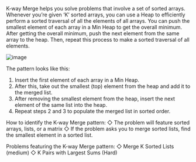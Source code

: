 K-way Merge helps you solve problems that involve a set of sorted arrays.
Whenever you’re given ‘K’ sorted arrays, you can use a Heap to efficiently perform a sorted traversal of all the elements of all arrays. You can push the smallest element of each array in a Min Heap to get the overall minimum. After getting the overall minimum, push the next element from the same array to the heap. Then, repeat this process to make a sorted traversal of all elements.

![image](https://user-images.githubusercontent.com/69539559/227813850-5dfecae7-095d-40f9-8c57-4a4eaf44ef58.png)  

The pattern looks like this:
1. Insert the first element of each array in a Min Heap.
2. After this, take out the smallest (top) element from the heap and add it to the merged list.
3. After removing the smallest element from the heap, insert the next element of the same list into the heap.
4. Repeat steps 2 and 3 to populate the merged list in sorted order.

How to identify the K-way Merge pattern:
◇ The problem will feature sorted arrays, lists, or a matrix
◇ If the problem asks you to merge sorted lists, find the smallest element in a sorted list.

Problems featuring the K-way Merge pattern:
◇ Merge K Sorted Lists (medium)
◇ K Pairs with Largest Sums (Hard)  
